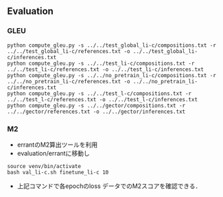## Evaluation
### GLEU
```
python compute_gleu.py -s ../../test_global_li-c/compositions.txt -r ../../test_global_li-c/references.txt -o ../../test_global_li-c/inferences.txt
python compute_gleu.py -s ../../test_li-c/compositions.txt -r ../../test_li-c/references.txt -o ../../test_li-c/inferences.txt
python compute_gleu.py -s ../../no_pretrain_li-c/compositions.txt -r ../../no_pretrain_li-c/references.txt -o ../../no_pretrain_li-c/inferences.txt
python compute_gleu.py -s ../../test_l-c/compositions.txt -r ../../test_l-c/references.txt -o ../../test_l-c/inferences.txt
python compute_gleu.py -s ../../gector/compositions.txt -r ../../gector/references.txt -o ../../gector/inferences.txt
```
### M2
- errantのM2算出ツールを利用
- evaluation/errantに移動し
```
source venv/bin/activate
bash val_li-c.sh finetune_li-c 10
```
- 上記コマンドで各epochのloss データでのM2スコアを確認できる．
